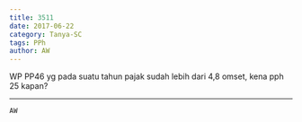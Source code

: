 ```yaml
---
title: 3511
date: 2017-06-22
category: Tanya-SC
tags: PPh
author: AW
---
```


WP PP46 yg pada suatu tahun pajak sudah lebih dari 4,8 omset, kena pph 25 kapan?

---



`AW`
